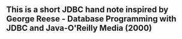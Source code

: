 ## This is a short JDBC hand note inspired by George Reese - Database Programming with JDBC and Java-O'Reilly Media (2000)

